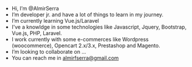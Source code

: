 - Hi, I’m @AlmirSerra
- I’m developer jr. and have a lot of things to learn in my journey.
- I’m currently learning Vue.js/Laravel
- I've a knowldge in some technologies like Javascript, Jquery, Bootstrap, Vue.js, PHP, Laravel.
- I work currently with some e-commerces like Wordpress (woocommerce), Opencart 2.x/3.x, Prestashop and Magento.
- I’m looking to collaborate on ...
- You can reach me in almirfserra@gmail.com

<!---
AlmirSerra/AlmirSerra is a ✨ special ✨ repository because its `README.md` (this file) appears on your GitHub profile.
You can click the Preview link to take a look at your changes.
--->
